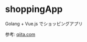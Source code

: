 # shoppingApp
Golang + Vue.js でショッピングアプリ

参考: [qiita.com](https://qiita.com/melty_go/items/1432da74804a9dca112a)
